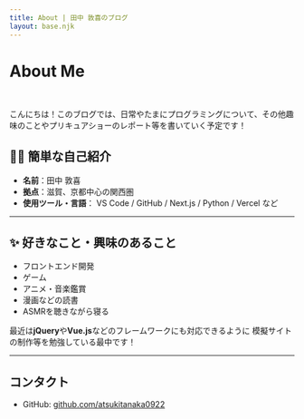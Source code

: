 ```yaml
---
title: About | 田中 敦喜のブログ
layout: base.njk
---
```


<div class="content">
  <h1 style="margin-bottom: 2rem; padding-bottom: 1rem; border-bottom: 1px solid var(--border-color);">About Me</h1>
  
  <div class="post-content">
    <p>
      こんにちは！このブログでは、日常やたまにプログラミングについて、その他趣味のことやプリキュアショーのレポート等を書いていく予定です！
    
## 🧑‍💻 簡単な自己紹介

- **名前**：田中 敦喜
- **拠点**：滋賀、京都中心の関西圏
- **使用ツール・言語**： VS Code / GitHub / Next.js / Python / Vercel など
---

## ✨ 好きなこと・興味のあること

- フロントエンド開発
- ゲーム
- アニメ・音楽鑑賞
- 漫画などの読書
- ASMRを聴きながら寝る

最近は**jQuery**や**Vue.js**などのフレームワークにも対応できるように
模擬サイトの制作等を勉強している最中です！

---
    
## コンタクト

- GitHub: <a href="https://github.com/atsukitanaka0922" target="_blank" rel="noopener noreferrer">github.com/atsukitanaka0922</a>
